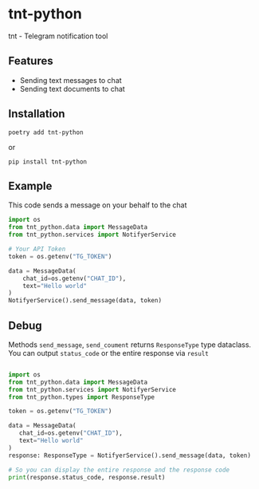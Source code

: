 # tnt-python

tnt - Telegram notification tool

## Features

* Sending text messages to chat
* Sending text documents to chat


## Installation

```
poetry add tnt-python
```

or

```
pip install tnt-python
```

## Example

This code sends a message on your behalf to the chat

```python
import os
from tnt_python.data import MessageData
from tnt_python.services import NotifyerService

# Your API Token
token = os.getenv("TG_TOKEN")

data = MessageData(
    chat_id=os.getenv("CHAT_ID"),
    text="Hello world"
)
NotifyerService().send_message(data, token)
```

## Debug
 Methods `send_message`, `send_coument` returns `ResponseType` type dataclass.
 You can output `status_code` or the entire response via `result`
 
 ```python

import os
from tnt_python.data import MessageData
from tnt_python.services import NotifyerService
from tnt_python.types import ResponseType

token = os.getenv("TG_TOKEN")

data = MessageData(
    chat_id=os.getenv("CHAT_ID"),
    text="Hello world"
)
response: ResponseType = NotifyerService().send_message(data, token)

# So you can display the entire response and the response code
print(response.status_code, response.result)
```